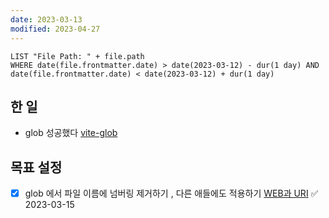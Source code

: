 ```yaml
---
date: 2023-03-13
modified: 2023-04-27
---
```


```dataview
LIST "File Path: " + file.path
WHERE date(file.frontmatter.date) > date(2023-03-12) - dur(1 day) AND date(file.frontmatter.date) < date(2023-03-12) + dur(1 day)
```

## 한 일

- glob 성공했다 [vite-glob](../../../work/vite/vite-glob)

## 목표 설정

- [x] glob 에서 파일 이름에 넘버링 제거하기 , 다른 애들에도 적용하기 [WEB과 URI](../블로그%20최적화/WEB과%20URI) ✅ 2023-03-15

